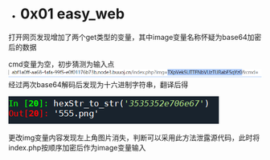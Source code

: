 * # 0x01 easy\_web

打开网页发现增加了两个get类型的变量，其中image变量名称怀疑为base64加密后的数据

cmd变量为空，初步猜测为输入点![](/assets/axb1.png)经过两次base64解码后发现为十六进制字符串，翻译后得

![](/assets/abx2.png)

更改img变量内容发现左上角图片消失，判断可以采用此方法泄露源代码，此时将index.php按顺序加密后作为image变量输入

